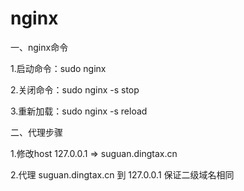 # nginx

一、nginx命令

1.启动命令：sudo nginx 

2.关闭命令：sudo nginx -s stop

3.重新加载：sudo nginx -s reload



二、代理步骤

1.修改host 127.0.0.1 => suguan.dingtax.cn

2.代理 suguan.dingtax.cn 到 127.0.0.1 保证二级域名相同

